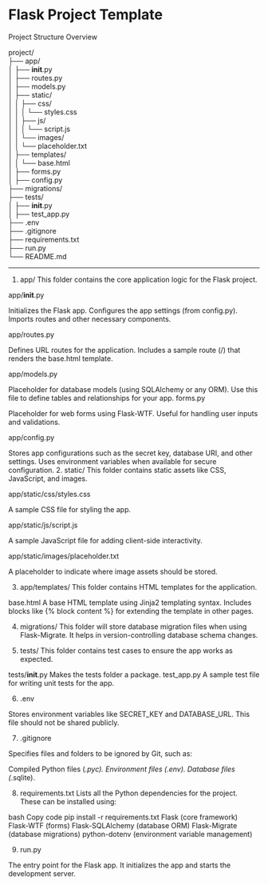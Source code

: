 # Flask Project Template
Project Structure Overview

project/                                                                                             
├── app/                                                  
│   ├── __init__.py                                            
│   ├── routes.py                                              
│   ├── models.py                                                        
│   ├── static/                                            
│   │   ├── css/                                          
│   │   │   └── styles.css                                                        
│   │   ├── js/                              
│   │   │   └── script.js                                                
│   │   └── images/                                                      
│   │       └── placeholder.txt                                                  
│   ├── templates/                                          
│   │   └── base.html                                
│   ├── forms.py                                                    
│   ├── config.py                                        
├── migrations/                                    
├── tests/                                              
│   ├── __init__.py                                                            
│   ├── test_app.py                                                      
├── .env                                                        
├── .gitignore                                                              
├── requirements.txt                                    
├── run.py                      
└── README.md                    



--------
1. app/
This folder contains the core application logic for the Flask project.

app/__init__.py

Initializes the Flask app.
Configures the app settings (from config.py).
Imports routes and other necessary components.

app/routes.py

Defines URL routes for the application.
Includes a sample route (/) that renders the base.html template.

app/models.py

Placeholder for database models (using SQLAlchemy or any ORM).
Use this file to define tables and relationships for your app.
forms.py

Placeholder for web forms using Flask-WTF.
Useful for handling user inputs and validations.

app/config.py

Stores app configurations such as the secret key, database URI, and other settings.
Uses environment variables when available for secure configuration.
2. static/
This folder contains static assets like CSS, JavaScript, and images.

app/static/css/styles.css

A sample CSS file for styling the app.

app/static/js/script.js

A sample JavaScript file for adding client-side interactivity.

app/static/images/placeholder.txt

A placeholder to indicate where image assets should be stored.

3. app/templates/
This folder contains HTML templates for the application.

base.html
A base HTML template using Jinja2 templating syntax.
Includes blocks like {% block content %} for extending the template in other pages.

4. migrations/
This folder will store database migration files when using Flask-Migrate. It helps in version-controlling database schema changes.

5. tests/
This folder contains test cases to ensure the app works as expected.

tests/__init__.py
Makes the tests folder a package.
test_app.py
A sample test file for writing unit tests for the app.

6. .env

Stores environment variables like SECRET_KEY and DATABASE_URL. This file should not be shared publicly.

7. .gitignore

Specifies files and folders to be ignored by Git, such as:

Compiled Python files (*.pyc).
Environment files (.env).
Database files (*.sqlite).

8. requirements.txt
Lists all the Python dependencies for the project. These can be installed using:

bash
Copy code
pip install -r requirements.txt
Flask (core framework)
Flask-WTF (forms)
Flask-SQLAlchemy (database ORM)
Flask-Migrate (database migrations)
python-dotenv (environment variable management)

9. run.py

The entry point for the Flask app. It initializes the app and starts the development server.

